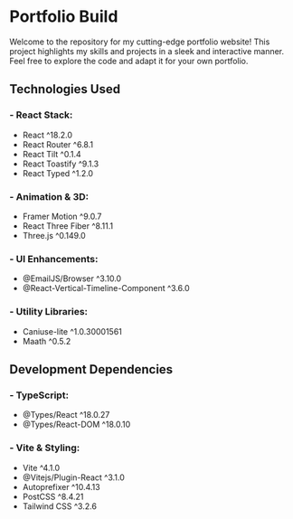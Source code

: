 # Portfolio Build #

Welcome to the repository for my cutting-edge portfolio website! This project highlights my skills and projects in a sleek and interactive manner. Feel free to explore the code and adapt it for your own portfolio.

## Technologies Used ##

### - React Stack: ###
  - React ^18.2.0
  - React Router ^6.8.1
  - React Tilt ^0.1.4
  - React Toastify ^9.1.3
  - React Typed ^1.2.0

### - Animation & 3D: ###
  - Framer Motion ^9.0.7
  - React Three Fiber ^8.11.1
  - Three.js ^0.149.0

### - UI Enhancements: ###
  - @EmailJS/Browser ^3.10.0
  - @React-Vertical-Timeline-Component ^3.6.0

### - Utility Libraries: ###
  - Caniuse-lite ^1.0.30001561
  - Maath ^0.5.2

## Development Dependencies

### - TypeScript: ###
  - @Types/React ^18.0.27
  - @Types/React-DOM ^18.0.10

### - Vite & Styling: ###
  - Vite ^4.1.0
  - @Vitejs/Plugin-React ^3.1.0
  - Autoprefixer ^10.4.13
  - PostCSS ^8.4.21
  - Tailwind CSS ^3.2.6